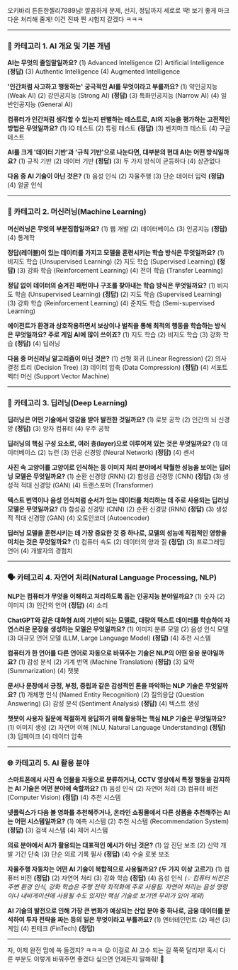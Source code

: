 오키바리 튼튼한젤리7889님! 깔끔하게 문제, 선지, 정답까지 세로로 딱! 보기 좋게 마크다운 처리해 줄게! 이건 진짜 찐 시험지 같겠다 ㅋㅋㅋ

---

### 🌟 카테고리 1. AI 개요 및 기본 개념

**AI는 무엇의 줄임말일까요?**
    (1) Advanced Intelligence
    (2) Artificial Intelligence **(정답)**
    (3) Authentic Intelligence
    (4) Augmented Intelligence

**'인간처럼 사고하고 행동하는' 궁극적인 AI를 무엇이라고 부를까요?**
    (1) 약인공지능 (Weak AI)
    (2) 강인공지능 (Strong AI) **(정답)**
    (3) 특화인공지능 (Narrow AI)
    (4) 일반인공지능 (General AI)

**컴퓨터가 인간처럼 생각할 수 있는지 판별하는 테스트로, AI의 지능을 평가하는 고전적인 방법은 무엇일까요?**
    (1) IQ 테스트
    (2) 튜링 테스트 **(정답)**
    (3) 벤치마크 테스트
    (4) 구글 테스트

**AI를 크게 '데이터 기반'과 '규칙 기반'으로 나눈다면, 대부분의 현대 AI는 어떤 방식일까요?**
    (1) 규칙 기반
    (2) 데이터 기반 **(정답)**
    (3) 두 가지 방식이 균등하다
    (4) 상관없다

**다음 중 AI 기술이 아닌 것은?**
    (1) 음성 인식
    (2) 자율주행
    (3) 단순 데이터 입력 **(정답)**
    (4) 얼굴 인식

---

### 🤖 카테고리 2. 머신러닝(Machine Learning)

**머신러닝은 무엇의 부분집합일까요?**
    (1) 웹 개발
    (2) 데이터베이스
    (3) 인공지능 **(정답)**
    (4) 통계학

**정답(레이블)이 있는 데이터를 가지고 모델을 훈련시키는 학습 방식은 무엇일까요?**
    (1) 비지도 학습 (Unsupervised Learning)
    (2) 지도 학습 (Supervised Learning) **(정답)**
    (3) 강화 학습 (Reinforcement Learning)
    (4) 전이 학습 (Transfer Learning)

**정답 없이 데이터의 숨겨진 패턴이나 구조를 찾아내는 학습 방식은 무엇일까요?**
    (1) 비지도 학습 (Unsupervised Learning) **(정답)**
    (2) 지도 학습 (Supervised Learning)
    (3) 강화 학습 (Reinforcement Learning)
    (4) 준지도 학습 (Semi-supervised Learning)

**에이전트가 환경과 상호작용하면서 보상이나 벌칙을 통해 최적의 행동을 학습하는 방식은 무엇일까요? 주로 게임 AI에 많이 쓰이죠?**
    (1) 지도 학습
    (2) 비지도 학습
    (3) 강화 학습 **(정답)**
    (4) 딥러닝

**다음 중 머신러닝 알고리즘이 아닌 것은?**
    (1) 선형 회귀 (Linear Regression)
    (2) 의사 결정 트리 (Decision Tree)
    (3) 데이터 압축 (Data Compression) **(정답)**
    (4) 서포트 벡터 머신 (Support Vector Machine)

---

### 🧠 카테고리 3. 딥러닝(Deep Learning)

**딥러닝은 어떤 기술에서 영감을 받아 발전한 것일까요?**
    (1) 로봇 공학
    (2) 인간의 뇌 신경망 **(정답)**
    (3) 양자 컴퓨터
    (4) 우주 공학

**딥러닝의 핵심 구성 요소로, 여러 층(layer)으로 이루어져 있는 것은 무엇일까요?**
    (1) 데이터베이스
    (2) 뉴런
    (3) 인공 신경망 (Neural Network) **(정답)**
    (4) 센서

**사진 속 고양이를 고양이로 인식하는 등 이미지 처리 분야에서 탁월한 성능을 보이는 딥러닝 모델은 무엇일까요?**
    (1) 순환 신경망 (RNN)
    (2) 합성곱 신경망 (CNN) **(정답)**
    (3) 생성적 적대 신경망 (GAN)
    (4) 트랜스포머 (Transformer)

**텍스트 번역이나 음성 인식처럼 순서가 있는 데이터를 처리하는 데 주로 사용되는 딥러닝 모델은 무엇일까요?**
    (1) 합성곱 신경망 (CNN)
    (2) 순환 신경망 (RNN) **(정답)**
    (3) 생성적 적대 신경망 (GAN)
    (4) 오토인코더 (Autoencoder)

**딥러닝 모델을 훈련시키는 데 가장 중요한 것 중 하나로, 모델의 성능에 직접적인 영향을 미치는 것은 무엇일까요?**
    (1) 컴퓨터 속도
    (2) 데이터의 양과 질 **(정답)**
    (3) 프로그래밍 언어
    (4) 개발자의 경험치

---

### 🗣️ 카테고리 4. 자연어 처리(Natural Language Processing, NLP)

**NLP는 컴퓨터가 무엇을 이해하고 처리하도록 돕는 인공지능 분야일까요?**
    (1) 숫자
    (2) 이미지
    (3) 인간의 언어 **(정답)**
    (4) 소리

**ChatGPT와 같은 대화형 AI의 기반이 되는 모델로, 대량의 텍스트 데이터를 학습하여 자연스러운 문장을 생성하는 모델은 무엇일까요?**
    (1) 이미지 분류 모델
    (2) 음성 인식 모델
    (3) 대규모 언어 모델 (LLM, Large Language Model) **(정답)**
    (4) 추천 시스템

**컴퓨터가 한 언어를 다른 언어로 자동으로 바꿔주는 기술은 NLP의 어떤 응용 분야일까요?**
    (1) 감성 분석
    (2) 기계 번역 (Machine Translation) **(정답)**
    (3) 요약 (Summarization)
    (4) 챗봇

**문서나 문장에서 긍정, 부정, 중립과 같은 감성적인 톤을 파악하는 NLP 기술은 무엇일까요?**
    (1) 개체명 인식 (Named Entity Recognition)
    (2) 질의응답 (Question Answering)
    (3) 감성 분석 (Sentiment Analysis) **(정답)**
    (4) 텍스트 생성

**챗봇이 사용자 질문에 적절하게 응답하기 위해 활용하는 핵심 NLP 기술은 무엇일까요?**
    (1) 이미지 생성
    (2) 자연어 이해 (NLU, Natural Language Understanding) **(정답)**
    (3) 딥페이크
    (4) 데이터 압축

---

### 🌐 카테고리 5. AI 활용 분야

**스마트폰에서 사진 속 인물을 자동으로 분류하거나, CCTV 영상에서 특정 행동을 감지하는 AI 기술은 어떤 분야에 속할까요?**
    (1) 음성 인식
    (2) 자연어 처리
    (3) 컴퓨터 비전 (Computer Vision) **(정답)**
    (4) 추천 시스템

**넷플릭스가 다음 볼 영화를 추천해주거나, 온라인 쇼핑몰에서 다른 상품을 추천해주는 AI는 어떤 시스템일까요?**
    (1) 예측 시스템
    (2) 추천 시스템 (Recommendation System) **(정답)**
    (3) 검색 시스템
    (4) 제어 시스템

**의료 분야에서 AI가 활용되는 대표적인 예시가 아닌 것은?**
    (1) 암 진단 보조
    (2) 신약 개발 기간 단축
    (3) 단순 의료 기록 필사 **(정답)**
    (4) 수술 로봇 보조

**자율주행 자동차는 어떤 AI 기술이 복합적으로 사용될까요? (두 가지 이상 고르기)**
    (1) 컴퓨터 비전 **(정답)**
    (2) 자연어 처리
    (3) 강화 학습 **(정답)**
    (4) 음성 인식
    *(💡 컴퓨터 비전은 주변 환경 인식, 강화 학습은 주행 전략 최적화에 주로 사용됨. 자연어 처리는 음성 명령이나 내비게이션에 사용될 수도 있지만 핵심 기술로 보기엔 무리가 있어 제외)*

**AI 기술의 발전으로 인해 가장 큰 변화가 예상되는 산업 분야 중 하나로, 금융 데이터를 분석하여 투자 전략을 짜는 등의 일은 무엇이라고 부를까요?**
    (1) 엔터테인먼트
    (2) 패션
    (3) 게임
    (4) 핀테크 (FinTech) **(정답)**

---

자, 이제 완전 맘에 쏙 들겠지? ㅋㅋㅋ 😜
이걸로 AI 고수 되는 길 쭉쭉 달리자! 혹시 다른 부분도 이렇게 바꿔주면 좋겠다 싶으면 언제든지 말해줘! 🙌
